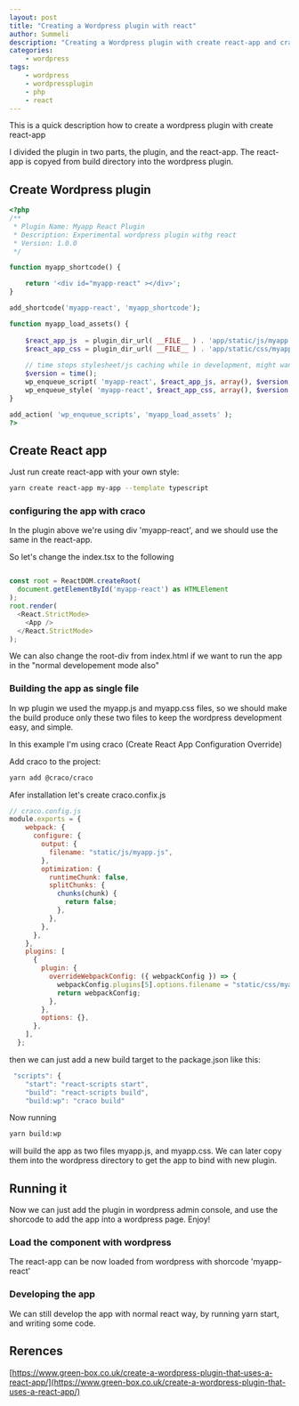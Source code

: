 ```yaml
---
layout: post
title: "Creating a Wordpress plugin with react"
author: Summeli
description: "Creating a Wordpress plugin with create react-app and craco"
categories:
    - wordpress
tags:
    - wordpress
    - wordpressplugin
    - php
    - react
---
```


This is a quick description how to create a wordpress plugin with create react-app

I divided the plugin in two parts, the plugin, and the react-app. The react-app is copyed from build directory into the wordpress plugin.

## Create Wordpress plugin

```php
<?php
/**
 * Plugin Name: Myapp React Plugin
 * Description: Experimental wordpress plugin withg react
 * Version: 1.0.0
 */

function myapp_shortcode() {

	return '<div id="myapp-react" ></div>';
}

add_shortcode('myapp-react', 'myapp_shortcode');

function myapp_load_assets() {
	
	$react_app_js  = plugin_dir_url( __FILE__ ) . 'app/static/js/myapp.js';
    $react_app_css = plugin_dir_url( __FILE__ ) . 'app/static/css/myapp.css';	
      
    // time stops stylesheet/js caching while in development, might want to remove later
    $version = time();	
    wp_enqueue_script( 'myapp-react', $react_app_js, array(), $version, true );         
    wp_enqueue_style( 'myapp-react', $react_app_css, array(), $version );
}

add_action( 'wp_enqueue_scripts', 'myapp_load_assets' );
?>
```

## Create React app
Just run create react-app with your own style:

```bash
yarn create react-app my-app --template typescript
```

### configuring the app with craco

In the plugin above we're using div 'myapp-react', and we should use the same in the react-app.

So let's change the index.tsx to the following
```typescript

const root = ReactDOM.createRoot(
  document.getElementById('myapp-react') as HTMLElement
);
root.render(
  <React.StrictMode>
    <App />
  </React.StrictMode>
);
```
We can also change the root-div from index.html if we want to run the app in the "normal developement mode also"

### Building the app as single file
In wp plugin we used the myapp.js and myapp.css files, so we should make the build produce only these two files to keep the wordpress development easy, and simple. 

In this example I'm using craco (Create React App Configuration Override)

Add craco to the project:
```bash
yarn add @craco/craco   
```

Afer installation let's create craco.confix.js
```js
// craco.config.js
module.exports = {
    webpack: {
      configure: {
        output: {
          filename: "static/js/myapp.js",
        },
        optimization: {
          runtimeChunk: false,
          splitChunks: {
            chunks(chunk) {
              return false;
            },
          },
        },
      },
    },
    plugins: [
      {
        plugin: {
          overrideWebpackConfig: ({ webpackConfig }) => {
            webpackConfig.plugins[5].options.filename = "static/css/myapp.css";
            return webpackConfig;
          },
        },
        options: {},
      },
    ],
  };
```

then we can just add a new build target to the package.json like this:
```js
 "scripts": {
    "start": "react-scripts start",
    "build": "react-scripts build",
    "build:wp": "craco build"
```

Now running 
```bash
yarn build:wp 
```
will build the app as two files myapp.js, and myapp.css. We can later copy them into the wordpress directory to get the app to bind with new plugin.

## Running it
Now we can just add the plugin in wordpress admin console, and use the shorcode to add the app into a wordpress page. Enjoy! 

### Load the component with wordpress
The react-app can be now loaded from wordpress with shorcode 'myapp-react'

### Developing the app
We can still develop the app with normal react way, by running yarn start, and writing some code.

## Rerences
[https://www.green-box.co.uk/create-a-wordpress-plugin-that-uses-a-react-app/](https://www.green-box.co.uk/create-a-wordpress-plugin-that-uses-a-react-app/)
![]()